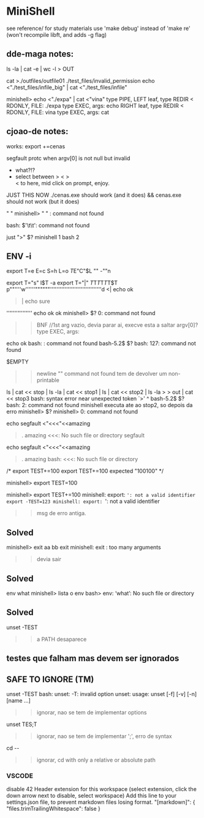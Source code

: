 # MiniShell

see reference/ for study materials
use 'make debug' instead of 'make re' (won't recompile libft, and adds -g flag)

## dde-maga notes:
ls -la | cat -e | wc -l > OUT

cat >./outfiles/outfile01 <missing >./test_files/invalid_permission
echo <"./test_files/infile_big" | cat <"./test_files/infile"

minishell> echo <"./expa" | cat <"vina"
type PIPE,
LEFT leaf,
        type REDIR < RDONLY,
        FILE: ./expa
                type EXEC, args:
                echo
RIGHT leaf,
        type REDIR < RDONLY,
        FILE: vina
                type EXEC, args:
                cat


## cjoao-de notes:

works:
export +=cenas 

segfault protc when argv[0] is not null but invalid
- what?!?
- select between > <  >		
    < to here, mid click on prompt, enjoy.

JUST THIS NOW
./cenas.exe     should work (and it does)
&&
cenas.exe       should not work (but it does)



"		"
minishell> "            "
                 : command not found
<!-- bash is joking -->
bash: $'\t\t': command not found


just ">"
$? 
minishell 1
bash 2

## ENV -i

<!-- done from here -->
export T=e E=c S=h L=o
$T$E"C"$L "" -""n

export T="s"
l$T -a
export T="|"
$T$T$T$T$T$T$T
p""''''w''''''""""""''''''''''''''''''''''''''''''''d
<| echo ok
>| echo sure

<!-- export T="echo segfault | grep segfault"
 $T
bash:
segfault | grep segfault
>> executa o echo
minishell>
    echo segfault | grep segfault: command not found
>> nao executa o echo, parse nao e refeito -->


'''''''''''''''' echo ok
ok
minishell> $?
0: command not found
>> BNF //1st arg vazio, devia parar ai, execve esta a saltar argv[0]?
type EXEC, args:

echo
ok
bash: : command not found
bash-5.2$ $?
bash: 127: command not found


<!-- <| echo ok
bash: syntax error near unexpected token `|'
bash-5.2$ $?
bash: 2: command not found

>| echo sure
syntax error: unexpected token
>> devia ser command not found. esta a parar no parser......
minishell> $?
1: command not found
bash: sure: command not found
bash-5.2$ $?
bash: 127: command not found
>> >> clober, not implemented -->

 $EMPTY
>> newline
""
command not found
>> tem de devolver um non-printable


ls | cat << stop | ls -la | cat << stop1 | ls | cat << stop2 | ls -la > > out | cat << stop3
bash: syntax error near unexpected token `>'                            ^
bash-5.2$ $?
bash: 2: command not found
minishell executa ate ao stop2, so depois da erro
minishell> $?
minishell> 0: command not found


echo segfault <"<<<"<<amazing
> .
> amazing
<<<: No such file or directory
segfault

echo segfault <"<<<"<<amazing
> .
> amazing
bash: <<<: No such file or directory

<!--
minishell> echo seg <> echo seg
syntax error: unexpected token
bash$ echo seg <> echo seg
seg seg
>> The redirection operator. [ n ]<> word. causes the file whose name is the expansion of word to be opened for both reading and writing on file descriptor n , or on file descriptor 0 if n is not specified. If the file does not exist, it is created.


echo <<< echo seegf
syntax error: unexpected token
bash
echo <<< echo seegf
seegf
>> Here Strings -->


/*
export TEST+=100
export TEST+=100
    expected "100100"
*/

minishell> export TEST=100

minishell> export TEST+=100
minishell: export: `': not a valid identifier
export -TEST=123
minishell: export: `': not a valid identifier
>> msg de erro antiga.

## Solved
minishell> exit aa bb
exit
minishell: exit : too many arguments
>> devia sair

## Solved
env what
minishell> lista o env
bash>   env: ‘what’: No such file or directory

## Solved
unset -TEST
>> a PATH desaparece


## testes que falham mas devem ser ignorados
## SAFE TO IGNORE (TM)
unset -TEST
bash: unset: -T: invalid option
unset: usage: unset [-f] [-v] [-n] [name ...]
>> ignorar, nao se tem de implementar options

unset TES;T
>> ignorar, nao se tem de implementar ';', erro de syntax

cd --
>> ignorar, cd with only a relative or absolute path


### VSCODE
disable 42 Header extension for this workspace
    (select extension, click the down arrow next to disable, select workspace)
Add this line to your settings.json file, to prevent markdown files losing format.
"[markdown]": {
    "files.trimTrailingWhitespace": false
}
